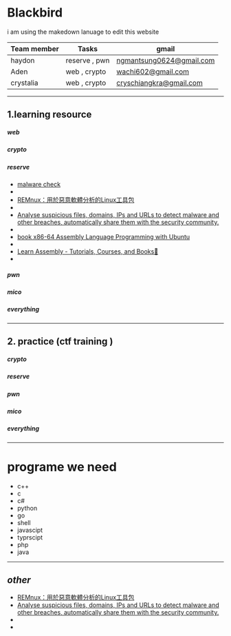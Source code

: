 # Blackbird 


i am using the makedown lanuage to edit this website 




| Team member | Tasks | gmail |
|----------|----------|----------|
| haydon    | reserve , pwn      | ngmantsung0624@gmail.com     |
| Aden      | web , crypto    | wachi602@gmail.com     |
| crystalia      | web , crypto    | cryschiangkra@gmail.com     |










***
## 1.learning resource
##### *web* 
##### *crypto*
##### *reserve* 

+ [malware check ](https://vx-underground.org)
+ 
+ [REMnux：用於惡意軟體分析的Linux工具包](https://docs.remnux.org/install-distro/install-from-scratch)
+ 
+ [Analyse suspicious files, domains, IPs and URLs to detect malware and other breaches, automatically share them with the security community.](https://www.virustotal.com/gui/home/upload)
+ 
+ [book x86-64 Assembly Language Programming with Ubuntu](http://www.egr.unlv.edu/~ed/assembly64.pdf)
+
+ [Learn Assembly - Tutorials, Courses, and Books📕](https://gitconnected.com/learn/assembly-language)
+ 
##### *pwn*
##### *mico* 
##### *everything*



***
## 2. **practice (ctf training )**
##### *crypto*
##### *reserve* 
##### *pwn*
##### *mico* 
##### *everything*

***
# programe we need 
+ c++
+ c
+ c#
+ python 
+ go
+ shell 
+ javascipt 
+ typrscipt 
+ php
+ java




***
## *other*
+ [REMnux：用於惡意軟體分析的Linux工具包](https://docs.remnux.org/install-distro/install-from-scratch)
+ [Analyse suspicious files, domains, IPs and URLs to detect malware and other breaches, automatically share them with the security community.](https://www.virustotal.com/gui/home/upload)
+
+

